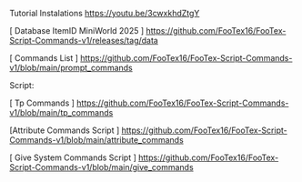 Tutorial Instalations https://youtu.be/3cwxkhdZtgY

[ Database ItemID MiniWorld 2025 ] https://github.com/FooTex16/FooTex-Script-Commands-v1/releases/tag/data

[ Commands List ] https://github.com/FooTex16/FooTex-Script-Commands-v1/blob/main/prompt_commands

Script:

[ Tp Commands ] https://github.com/FooTex16/FooTex-Script-Commands-v1/blob/main/tp_commands

[Attribute Commands Script ] https://github.com/FooTex16/FooTex-Script-Commands-v1/blob/main/attribute_commands

[ Give System Commands Script ] https://github.com/FooTex16/FooTex-Script-Commands-v1/blob/main/give_commands
